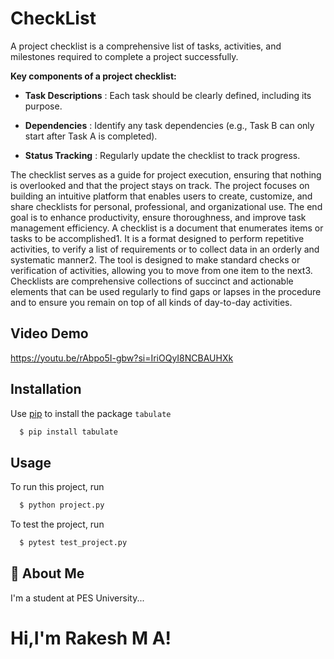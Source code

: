 # CheckList
A project checklist is a comprehensive list of tasks, activities, and milestones required to complete a project successfully.

**Key components of a project checklist:**

* **Task Descriptions** :  Each task should be clearly defined, including its purpose.

* **Dependencies** : Identify any task dependencies (e.g., Task B can only start after Task A is completed).

* **Status Tracking** : Regularly update the checklist to track progress.

The checklist serves as a guide for project execution, ensuring that nothing is overlooked and that the project stays on track.
The project focuses on building an intuitive platform that enables users to create, customize, and share checklists for personal, professional, and organizational use. The end goal is to enhance productivity, ensure thoroughness, and improve task management efficiency.
A checklist is a document that enumerates items or tasks to be accomplished1. It is a format designed to perform repetitive activities, to verify a list of requirements or to collect data in an orderly and systematic manner2. The tool is designed to make standard checks or verification of activities, allowing you to move from one item to the next3. Checklists are comprehensive collections of succinct and actionable elements that can be used regularly to find gaps or lapses in the procedure and to ensure you remain on top of all kinds of day-to-day activities.

## Video Demo
https://youtu.be/rAbpo5I-gbw?si=IriOQyI8NCBAUHXk


## Installation

Use [pip](https://pip.pypa.io/en/stable/) to install the package `tabulate`

```bash
  $ pip install tabulate
```

## Usage

To run this project, run

```bash
  $ python project.py
```
To test the project, run

```bash
  $ pytest test_project.py
```

## 🚀 About Me
I'm a student at PES University...

# Hi,I'm Rakesh M A!